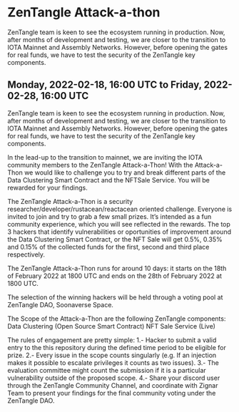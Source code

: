 # ZenTangle Attack-a-thon
ZenTangle team is keen to see the ecosystem running in production. Now, after months of development and testing, we are closer to the transition to IOTA Mainnet and Assembly Networks. However, before opening the gates for real funds, we have to test the security of the ZenTangle key components.

## Monday, 2022-02-18, 16:00 UTC to Friday, 2022-02-28, 16:00 UTC

ZenTangle team is keen to see the ecosystem running in production. Now, after months of development and testing, we are closer to the transition to IOTA Mainnet and Assembly Networks. However, before opening the gates for real funds, we have to test the security of the ZenTangle key components.

In the lead-up to the transition to mainnet, we are inviting the IOTA community members to the ZenTangle Attack-a-Thon! With the Attack-a-Thon we would like to challenge you to try and break different parts of the Data Clustering Smart Contract and the NFTSale Service. You will be rewarded for your findings.

The ZenTangle Attack-a-Thon is a security researcher/developer/rustacean/reactacean oriented challenge. Everyone is invited to join and try to grab a few small prizes. It’s intended as a fun community experience, which you will see reflected in the rewards.
The top 3 hackers that identify vulnerabilities or oportunities of improvement around the Data Clustering Smart Contract, or the NFT Sale will get 0.5%, 0.35% and 0.15% of the collected funds for the first, second and third place respectively. 

The ZenTangle Attack-a-Thon runs for around 10 days: it starts on the 18th of February 2022 at 1800 UTC and ends on the 28th of February 2022 at 1800 UTC.

The selection of the winning hackers will be held through a voting pool at ZenTangle DAO, Soonaverse Space.

The Scope of the Attack-a-Thon are the following ZenTangle components:
Data Clustering (Open Source Smart Contract)
NFT Sale Service (Live)

The rules of engagement are pretty simple:
1.- Hacker to submit a valid entry to the this repository during the defined time period to be eligible for prize.
2.- Every issue in the scope counts singularly (e.g. If an injection makes it possible to escalate privileges it counts as two issues).
3.- The evaluation committee might count the submission if it is a particular vulnerability outside of the proposed scope.
4.- Share your discord user through the ZenTangle Community Channel, and coordinate with Zignar Team to present your findings for the final community voting under the ZenTangle DAO. 
